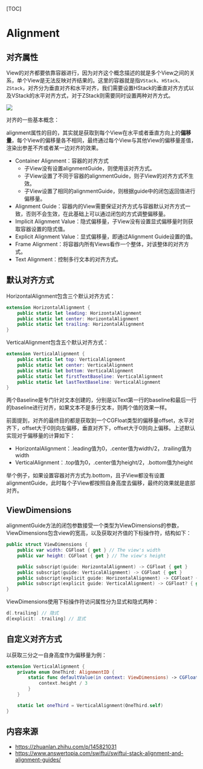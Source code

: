 

[TOC]

# Alignment

## 对齐属性

View的对齐都要依靠容器进行，因为对齐这个概念描述的就是多个View之间的关系，单个View是无法反映对齐结果的。这里的容器就是指`VStack`、`HStack`、`ZStack`，对齐分为垂直对齐和水平对齐，我们需要设置HStack的垂直对齐方式以及VStack的水平对齐方式，对于ZStack则需要同时设置两种对齐方式。

![](https://pic1.zhimg.com/80/v2-317426617799007e91b838df0b140234_720w.jpg)

对齐的一些基本概念：

alignment属性的目的，其实就是获取到每个View在水平或者垂直方向上的**偏移量**，每个View的偏移量各不相同，最终通过每个View与其他View的偏移量差值，渲染出参差不齐或者某一边对齐的效果。

- Container Alignment：容器的对齐方式
  - 子View没有设置alignmentGuide，则使用该对齐方式。
  - 子View设置了不同于容器的alignmentGuide，则子View的对齐方式不生效。
  - 子View设置了相同的alignmentGuide，则根据guide中的闭包返回值进行偏移量。
- Alignment Guide：容器内的View需要保证对齐方式与容器默认对齐方式一致，否则不会生效，在此基础上可以通过闭包的方式调整偏移量。
- Implicit Alignment Value：隐式偏移量，子View没有设置显式偏移量时则获取容器设置的隐式值。
- Explicit Alignment Value：显式偏移量，即通过Alignment Guide设置的值。
- Frame Alignment：将容器内所有Views看作一个整体，对该整体的对齐方式。
- Text Alignment：控制多行文本的对齐方式。

## 默认对齐方式

HorizontalAlignment包含三个默认对齐方式：

```swift
extension HorizontalAlignment {
    public static let leading: HorizontalAlignment
    public static let center: HorizontalAlignment
    public static let trailing: HorizontalAlignment
}
```

VerticalAlignment包含五个默认对齐方式：

```swift
extension VerticalAlignment {
    public static let top: VerticalAlignment
    public static let center: VerticalAlignment
    public static let bottom: VerticalAlignment
    public static let firstTextBaseline: VerticalAlignment
    public static let lastTextBaseline: VerticalAlignment
}
```

两个Baseline是专门针对文本创建的，分别是以Text第一行的baseline和最后一行的baseline进行对齐，如果文本不是多行文本，则两个值的效果一样。

前面提到，对齐的最终目的都是获取到一个CGFloat类型的偏移量offset，水平对齐下，offset大于0则向左偏移，垂直对齐下，offset大于0则向上偏移。上述默认实现对于偏移量的计算如下：

- HorizontalAlignment：.leading值为0，.center值为width/2，.trailing值为width
- VerticalAlignment：.top值为0，.center值为height/2，.bottom值为height

举个例子，如果设置容器对齐方式为.bottom，且子View都没有设置alignmentGuide，此时每个子View都按照自身高度去偏移，最终的效果就是底部对齐。

## ViewDimensions

alignmentGuide方法的闭包参数接受一个类型为ViewDimensions的参数，ViewDimensions包含view的宽高，以及获取对齐值的下标操作符，结构如下：

```swift
public struct ViewDimensions {
    public var width: CGFloat { get } // The view's width
    public var height: CGFloat { get } // The view's height

    public subscript(guide: HorizontalAlignment) -> CGFloat { get }
    public subscript(guide: VerticalAlignment) -> CGFloat { get }
    public subscript(explicit guide: HorizontalAlignment) -> CGFloat? { get }
    public subscript(explicit guide: VerticalAlignment) -> CGFloat? { get }
}
```

ViewDimensions使用下标操作符访问属性分为显式和隐式两种：

```swift
d[.trailing] // 隐式
d[explicit: .trailing] // 显式
```

## 自定义对齐方式

以获取三分之一自身高度作为偏移量为例：

```swift
extension VerticalAlignment {
    private enum OneThird: AlignmentID {
        static func defaultValue(in context: ViewDimensions) -> CGFloat {
            context.height / 3
        }
    }

    static let oneThird = VerticalAlignment(OneThird.self)
}
```

## 内容来源

- https://zhuanlan.zhihu.com/p/145821031
- https://www.answertopia.com/swiftui/swiftui-stack-alignment-and-alignment-guides/
